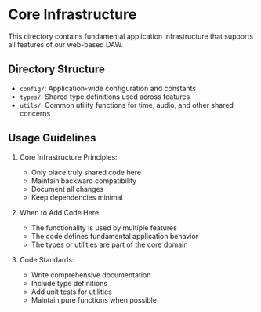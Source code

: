 # Core Infrastructure

This directory contains fundamental application infrastructure that supports all features of our web-based DAW.

## Directory Structure

- `config/`: Application-wide configuration and constants
- `types/`: Shared type definitions used across features
- `utils/`: Common utility functions for time, audio, and other shared concerns

## Usage Guidelines

1. Core Infrastructure Principles:
   - Only place truly shared code here
   - Maintain backward compatibility
   - Document all changes
   - Keep dependencies minimal

2. When to Add Code Here:
   - The functionality is used by multiple features
   - The code defines fundamental application behavior
   - The types or utilities are part of the core domain

3. Code Standards:
   - Write comprehensive documentation
   - Include type definitions
   - Add unit tests for utilities
   - Maintain pure functions when possible
